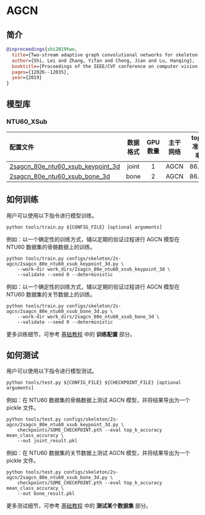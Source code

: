 # AGCN

## 简介

<!-- [ALGORITHM] -->

```BibTeX
@inproceedings{shi2019two,
  title={Two-stream adaptive graph convolutional networks for skeleton-based action recognition},
  author={Shi, Lei and Zhang, Yifan and Cheng, Jian and Lu, Hanqing},
  booktitle={Proceedings of the IEEE/CVF conference on computer vision and pattern recognition},
  pages={12026--12035},
  year={2019}
}
```

## 模型库

### NTU60_XSub

| 配置文件                                                       | 数据格式 | GPU 数量  |   主干网络  | top1 准确率 |                             ckpt                             |                             log                              |                             json                             |
| :----------------------------------------------------------- | :------------: | :---: | :----------: | :---: | :----------------------------------------------------------: | :----------------------------------------------------------: | :----------------------------------------------------------: |
| [2sagcn_80e_ntu60_xsub_keypoint_3d](/configs/skeleton/2s-agcn/2sagcn_80e_ntu60_xsub_keypoint_3d.py) |    joint   | 1 | AGCN | 86.06  | [ckpt](https://download.openmmlab.com/mmaction/skeleton/2s-agcn/2sagcn_80e_ntu60_xsub_keypoint_3d/2sagcn_80e_ntu60_xsub_keypoint_3d-3bed61ba.pth) | [log](https://download.openmmlab.com/mmaction/skeleton/2s-agcn/2sagcn_80e_ntu60_xsub_keypoint_3d/2sagcn_80e_ntu60_xsub_keypoint_3d.log) | [json](https://download.openmmlab.com/mmaction/skeleton/2s-agcn/2sagcn_80e_ntu60_xsub_keypoint_3d/2sagcn_80e_ntu60_xsub_keypoint_3d.json) |
| [2sagcn_80e_ntu60_xsub_bone_3d](/configs/skeleton/ss-agcn/2sagcn_80e_ntu60_xsub_bone_3d.py) |    bone    | 2 | AGCN | 86.89  | [ckpt](https://download.openmmlab.com/mmaction/skeleton/2s-agcn/2sagcn_80e_ntu60_xsub_bone_3d/2sagcn_80e_ntu60_xsub_bone_3d-278b8815.pth) | [log](https://download.openmmlab.com/mmaction/skeleton/2s-agcn/2sagcn_80e_ntu60_xsub_bone_3d/2sagcn_80e_ntu60_xsub_bone_3d.log) | [json](https://download.openmmlab.com/mmaction/skeleton/2s-agcn/2sagcn_80e_ntu60_xsub_bone_3d/2sagcn_80e_ntu60_xsub_bone_3d.json) |

## 如何训练

用户可以使用以下指令进行模型训练。

```shell
python tools/train.py ${CONFIG_FILE} [optional arguments]
```

例如：以一个确定性的训练方式，辅以定期的验证过程进行 AGCN 模型在 NTU60 数据集的骨骼数据上的训练。

```shell
python tools/train.py configs/skeleton/2s-agcn/2sagcn_80e_ntu60_xsub_keypoint_3d.py \
    --work-dir work_dirs/2sagcn_80e_ntu60_xsub_keypoint_3d \
    --validate --seed 0 --deterministic
```

例如：以一个确定性的训练方式，辅以定期的验证过程进行 AGCN 模型在 NTU60 数据集的关节数据上的训练。

```shell
python tools/train.py configs/skeleton/2s-agcn/2sagcn_80e_ntu60_xsub_bone_3d.py \
    --work-dir work_dirs/2sagcn_80e_ntu60_xsub_bone_3d \
    --validate --seed 0 --deterministic
```

更多训练细节，可参考 [基础教程](/docs/zh_cn/getting_started.md#训练配置) 中的 **训练配置** 部分。

## 如何测试

用户可以使用以下指令进行模型测试。

```shell
python tools/test.py ${CONFIG_FILE} ${CHECKPOINT_FILE} [optional arguments]
```

例如：在 NTU60 数据集的骨骼数据上测试 AGCN 模型，并将结果导出为一个 pickle 文件。

```shell
python tools/test.py configs/skeleton/2s-agcn/2sagcn_80e_ntu60_xsub_keypoint_3d.py \
    checkpoints/SOME_CHECKPOINT.pth --eval top_k_accuracy mean_class_accuracy \
    --out joint_result.pkl
```

例如：在 NTU60 数据集的关节数据上测试 AGCN 模型，并将结果导出为一个 pickle 文件。

```shell
python tools/test.py configs/skeleton/2s-agcn/2sagcn_80e_ntu60_xsub_bone_3d.py \
    checkpoints/SOME_CHECKPOINT.pth --eval top_k_accuracy mean_class_accuracy \
    --out bone_result.pkl
```

更多测试细节，可参考 [基础教程](/docs/zh_cn/getting_started.md#测试某个数据集) 中的 **测试某个数据集** 部分。
